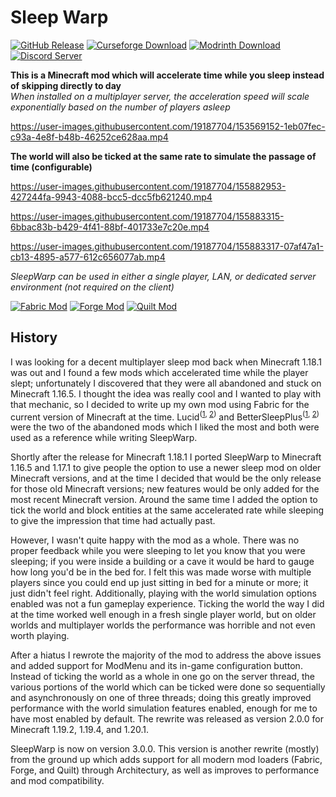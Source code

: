 # Sleep Warp

[![GitHub Release](https://img.shields.io/github/v/release/Giggitybyte/SleepWarp?include_prereleases)](https://github.com/Giggitybyte/SleepWarp/releases) [![Curseforge Download](https://cf.way2muchnoise.eu/full_579295_downloads.svg)](https://legacy.curseforge.com/minecraft/mc-mods/sleep-warp/files/all) [![Modrinth Download](https://img.shields.io/modrinth/dt/sleep-warp?label=modrinth&logo=modrinth)](https://modrinth.com/mod/sleep-warp/versions) [![Discord Server](https://img.shields.io/discord/385375030755983372.svg?label=discord)](https://discord.gg/UPKuVWgU4G)

**This is a Minecraft mod which will accelerate time while you sleep instead of skipping directly to day**<br/>
*When installed on a multiplayer server, the acceleration speed will scale exponentially based on the number of players asleep*

https://user-images.githubusercontent.com/19187704/153569152-1eb07fec-c93a-4e8f-b48b-46252ce628aa.mp4

**The world will also be ticked at the same rate to simulate the passage of time (configurable)**

https://user-images.githubusercontent.com/19187704/155882953-427244fa-9943-4088-bcc5-dcc5fb621240.mp4

https://user-images.githubusercontent.com/19187704/155883315-6bbac83b-b429-4f41-88bf-401733e7c20e.mp4

https://user-images.githubusercontent.com/19187704/155883317-07af47a1-cb13-4895-a577-612c656077ab.mp4

*SleepWarp can be used in either a single player, LAN, or dedicated server environment (not required on the client)*

[![Fabric Mod](https://cdn.jsdelivr.net/npm/@intergrav/devins-badges@3/assets/compact/supported/fabric_46h.png)](https://fabricmc.net/use/) [![Forge Mod](https://cdn.jsdelivr.net/npm/@intergrav/devins-badges@3/assets/compact/supported/forge_46h.png)](https://files.minecraftforge.net/net/minecraftforge/forge/) [![Quilt Mod](https://cdn.jsdelivr.net/npm/@intergrav/devins-badges@3/assets/compact/supported/quilt_46h.png)](https://quiltmc.org/en/install/)

## History
I was looking for a decent multiplayer sleep mod back when Minecraft 1.18.1 was out and I found a few mods which accelerated time while the player slept; unfortunately I discovered that they were all abandoned and stuck on Minecraft 1.16.5.
I thought the idea was really cool and I wanted to play with that mechanic, so I decided to write up my own mod using Fabric for the current version of Minecraft at the time. 
Lucid<sup>([1](https://modrinth.com/mod/lucid), [2](https://github.com/nukeythenuke/lucid))</sup> and BetterSleepPlus<sup>([1](https://www.curseforge.com/minecraft/mc-mods/bettersleepplus), [2](https://github.com/TeamQuantumFusion/bettersleepplus))</sup> were the two of the abandoned mods which I liked the most and both were used as a reference while writing SleepWarp.

Shortly after the release for Minecraft 1.18.1 I ported SleepWarp to Minecraft 1.16.5 and 1.17.1 to give people the option to use a newer sleep mod on older Minecraft versions, and at the time I decided that would be the only release for those old Minecraft versions; new features would be only added for the most recent Minecraft version.
Around the same time I added the option to tick the world and block entities at the same accelerated rate while sleeping to give the impression that time had actually past.

However, I wasn't quite happy with the mod as a whole. There was no proper feedback while you were sleeping to let you know that you were sleeping; if you were inside a building or a cave it would be hard to gauge how long you'd be in the bed for.
I felt this was made worse with multiple players since you could end up just sitting in bed for a minute or more; it just didn't feel right.
Additionally, playing with the world simulation options enabled was not a fun gameplay experience. Ticking the world the way I did at the time worked well enough in a fresh single player world, but on older worlds and multiplayer worlds the performance was horrible and not even worth playing.

After a hiatus I rewrote the majority of the mod to address the above issues and added support for ModMenu and its in-game configuration button. 
Instead of ticking the world as a whole in one go on the server thread, the various portions of the world which can be ticked were done so sequentially and asynchronously on one of three threads; doing this greatly improved performance with the world simulation features enabled, enough for me to have most enabled by default. 
The rewrite was released as version 2.0.0 for Minecraft 1.19.2, 1.19.4, and 1.20.1. 

SleepWarp is now on version 3.0.0. This version is another rewrite (mostly) from the ground up which adds support for all modern mod loaders (Fabric, Forge, and Quilt) through Architectury, as well as improves to performance and mod compatibility.
